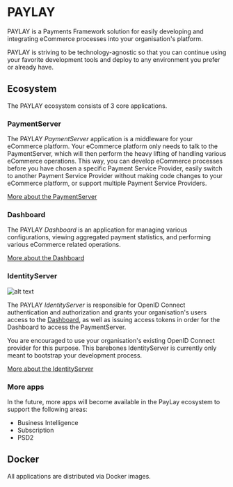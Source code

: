 PAYLAY
======
PAYLAY is a Payments Framework solution for easily developing and integrating eCommerce processes into your organisation's platform.

PAYLAY is striving to be technology-agnostic so that you can continue using your favorite development tools and deploy to any environment you prefer or already have.

## Ecosystem
The PAYLAY ecosystem consists of 3 core applications.

### PaymentServer
The PAYLAY _PaymentServer_ application is a middleware for your eCommerce platform. Your eCommerce platform only needs to talk to the PaymentServer, which will then perform the heavy lifting of handling various eCommerce operations. This way, you can develop eCommerce processes before you have chosen a specific Payment Service Provider, easily switch to another Payment Service Provider without making code changes to your eCommerce platform, or support multiple Payment Service Providers.

[More about the PaymentServer](PaymentServer.md)

### Dashboard
The PAYLAY _Dashboard_ is an application for managing various configurations, viewing aggregated payment statistics, and performing various eCommerce related operations.

[More about the Dashboard](dashboard.md)

### IdentityServer
![alt text](http://wiki.openid.net/f/openid-logo-wordmark.png "OpenID Connect logo")

The PAYLAY _IdentityServer_ is responsible for OpenID Connect authentication and authorization and grants your organisation's users access to the [Dashboard](dashboard.md), as well as issuing access tokens in order for the Dashboard to access the PaymentServer.

You are encouraged to use your organisation's existing OpenID Connect provider for this purpose.
This barebones IdentityServer is currently only meant to bootstrap your development process.

[More about the IdentityServer](IdentityServer.md)

### More apps
In the future, more apps will become available in the PayLay ecosystem to support the following areas:
- Business Intelligence
- Subscription
- PSD2

## Docker
All applications are distributed via Docker images.